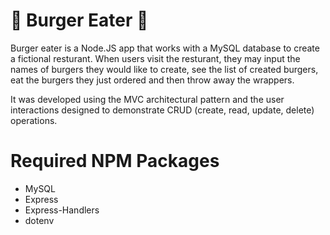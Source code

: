 # :hamburger: Burger Eater :hamburger:

Burger eater is a Node.JS app that works with a MySQL database to create a fictional resturant. When users visit the resturant, they may input the names of burgers they would like to create, see the list of created burgers, eat the burgers they just ordered and then throw away the wrappers.

It was developed using the MVC architectural pattern and the user interactions designed to demonstrate CRUD (create, read, update, delete) operations. 

# Required NPM Packages
* MySQL
* Express
* Express-Handlers
* dotenv
